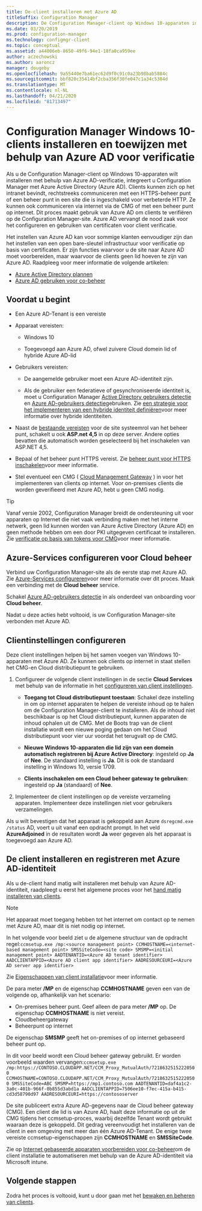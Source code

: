 ```yaml
---
title: De-client installeren met Azure AD
titleSuffix: Configuration Manager
description: De Configuration Manager-client op Windows 10-apparaten installeren en toewijzen met behulp van Azure Active Directory voor verificatie
ms.date: 03/20/2019
ms.prod: configuration-manager
ms.technology: configmgr-client
ms.topic: conceptual
ms.assetid: a44006eb-8650-49f6-94e1-18fa0ca959ee
author: aczechowski
ms.author: aaroncz
manager: dougeby
ms.openlocfilehash: 9a55440e7ba61ec62d9f0c91c0a23b98bab5884c
ms.sourcegitcommit: bbf820c35414bf2cba356f30fe047c1a34c5384d
ms.translationtype: MT
ms.contentlocale: nl-NL
ms.lasthandoff: 04/21/2020
ms.locfileid: "81713497"
---
```

# <a name="install-and-assign-configuration-manager-windows-10-clients-using-azure-ad-for-authentication"></a>Configuration Manager Windows 10-clients installeren en toewijzen met behulp van Azure AD voor verificatie

Als u de Configuration Manager-client op Windows 10-apparaten wilt installeren met behulp van Azure AD-verificatie, integreert u Configuration Manager met Azure Active Directory (Azure AD). Clients kunnen zich op het intranet bevindt, rechtstreeks communiceren met een HTTPS-beheer punt of een beheer punt in een site die is ingeschakeld voor verbeterde HTTP. Ze kunnen ook communiceren via internet via de CMG of met een beheer punt op internet. Dit proces maakt gebruik van Azure AD om clients te verifiëren op de Configuration Manager-site. Azure AD vervangt de nood zaak voor het configureren en gebruiken van certificaten voor client verificatie.

Het instellen van Azure AD kan voor sommige klanten eenvoudiger zijn dan het instellen van een open bare-sleutel infrastructuur voor verificatie op basis van certificaten. Er zijn functies waarvoor u de site naar Azure AD moet voorbereiden, maar waarvoor de clients geen lid hoeven te zijn van Azure AD.<!-- SCCMDocs issue 1259 --> Raadpleeg voor meer informatie de volgende artikelen:

- [Azure Active Directory plannen](../../plan-design/security/plan-for-security.md#bkmk_planazuread)
- [Azure AD gebruiken voor co-beheer](../../../comanage/quickstart-hybrid-aad.md)

## <a name="before-you-begin"></a>Voordat u begint

- Een Azure AD-Tenant is een vereiste  

- Apparaat vereisten:  

  - Windows 10  

  - Toegevoegd aan Azure AD, ofwel zuivere Cloud domein lid of hybride Azure AD-lid  

- Gebruikers vereisten:  

  - De aangemelde gebruiker moet een Azure AD-identiteit zijn.

  - Als de gebruiker een federatieve of gesynchroniseerde identiteit is, moet u Configuration Manager [Active Directory gebruikers detectie](../../servers/deploy/configure/about-discovery-methods.md#bkmk_aboutUser) en [Azure AD-gebruikers detectie](../../servers/deploy/configure/about-discovery-methods.md#azureaddisc)gebruiken. Zie [een strategie voor het implementeren van een hybride identiteit definiëren](https://docs.microsoft.com/azure/active-directory/active-directory-hybrid-identity-design-considerations-identity-adoption-strategy)voor meer informatie over hybride identiteiten.<!--497750-->  

- Naast de [bestaande vereisten](../../plan-design/configs/site-and-site-system-prerequisites.md#bkmk_2012MPpreq) voor de site systeemrol van het beheer punt, schakelt u ook **ASP.net 4,5** in op deze server. Andere opties bevatten die automatisch worden geselecteerd bij het inschakelen van ASP.NET 4,5.  

- Bepaal of het beheer punt HTTPS vereist. Zie [beheer punt voor HTTPS inschakelen](../manage/cmg/certificates-for-cloud-management-gateway.md#bkmk_mphttps)voor meer informatie.  

- Stel eventueel een CMG ( [Cloud Management Gateway](../manage/cmg/plan-cloud-management-gateway.md) ) in voor het implementeren van clients op internet. Voor on-premises clients die worden geverifieerd met Azure AD, hebt u geen CMG nodig.  

> [!TIP]
> Vanaf versie 2002,<!--5686290--> Configuration Manager breidt de ondersteuning uit voor apparaten op Internet die niet vaak verbinding maken met het interne netwerk, geen lid kunnen worden van Azure Active Directory (Azure AD) en geen methode hebben om een door PKI uitgegeven certificaat te installeren. Zie [verificatie op basis van tokens voor CMG](deploy-clients-cmg-token.md)voor meer informatie.

## <a name="configure-azure-services-for-cloud-management"></a>Azure-Services configureren voor Cloud beheer

Verbind uw Configuration Manager-site als de eerste stap met Azure AD. Zie [Azure-Services configureren](../../servers/deploy/configure/azure-services-wizard.md)voor meer informatie over dit proces. Maak een verbinding met de **Cloud beheer** service.

Schakel [Azure AD-gebruikers detectie](../../servers/deploy/configure/configure-discovery-methods.md#azureaadisc) in als onderdeel van onboarding voor **Cloud beheer**.

Nadat u deze acties hebt voltooid, is uw Configuration Manager-site verbonden met Azure AD.

## <a name="configure-client-settings"></a>Clientinstellingen configureren

Deze client instellingen helpen bij het samen voegen van Windows 10-apparaten met Azure AD. Ze kunnen ook clients op internet in staat stellen het CMG-en Cloud distributiepunt te gebruiken.

1. Configureer de volgende client instellingen in de sectie **Cloud Services** met behulp van de informatie in het [configureren van client instellingen](configure-client-settings.md).  

    - **Toegang tot Cloud distributiepunt toestaan**: Schakel deze instelling in om op internet apparaten te helpen de vereiste inhoud op te halen om de Configuration Manager-client te installeren. Als de inhoud niet beschikbaar is op het Cloud distributiepunt, kunnen apparaten de inhoud ophalen uit de CMG. Met de Boots trap van de client installatie wordt een nieuwe poging gedaan om het Cloud distributiepunt voor vier uur voordat het terugvalt op de CMG.<!--495533-->  

    - **Nieuwe Windows 10-apparaten die lid zijn van een domein automatisch registreren bij Azure Active Directory**: ingesteld op **Ja** of **Nee**. De standaard instelling is **Ja**. Dit is ook de standaard instelling in Windows 10, versie 1709.

    - **Clients inschakelen om een Cloud beheer gateway te gebruiken**: ingesteld op **Ja** (standaard) of **Nee**.  

2. Implementeer de client instellingen op de vereiste verzameling apparaten. Implementeer deze instellingen niet voor gebruikers verzamelingen.

Als u wilt bevestigen dat het apparaat is gekoppeld aan Azure `dsregcmd.exe /status` AD, voert u uit vanaf een opdracht prompt. In het veld **AzureAdjoined** in de resultaten wordt **Ja** weer gegeven als het apparaat is toegevoegd aan Azure AD.

## <a name="install-and-register-the-client-using-azure-ad-identity"></a>De client installeren en registreren met Azure AD-identiteit

Als u de-client hand matig wilt installeren met behulp van Azure AD-identiteit, raadpleegt u eerst het algemene proces voor het [hand matig installeren van clients](deploy-clients-to-windows-computers.md#BKMK_Manual).

 > [!Note]  
 > Het apparaat moet toegang hebben tot het internet om contact op te nemen met Azure AD, maar dit is niet nodig op internet.

In het volgende voor beeld ziet u de algemene structuur van de opdracht regel:`ccmsetup.exe /mp:<source management point> CCMHOSTNAME=<internet-based management point> SMSSiteCode=<site code> SMSMP=<initial management point> AADTENANTID=<Azure AD tenant identifier> AADCLIENTAPPID=<Azure AD client app identifier> AADRESOURCEURI=<Azure AD server app identifier>`

Zie [Eigenschappen van client installatie](about-client-installation-properties.md)voor meer informatie.

De para meter **/MP** en de eigenschap **CCMHOSTNAME** geven een van de volgende op, afhankelijk van het scenario:

- On-premises beheer punt. Geef alleen de para meter **/MP** op. De eigenschap **CCMHOSTNAME** is niet vereist.
- Cloudbeheergateway
-  Beheerpunt op internet

De eigenschap **SMSMP** geeft het on-premises of op internet gebaseerd beheer punt op.

In dit voor beeld wordt een Cloud beheer gateway gebruikt. Er worden voorbeeld waarden vervangen:`ccmsetup.exe /mp:https://CONTOSO.CLOUDAPP.NET/CCM_Proxy_MutualAuth/72186325152220500 CCMHOSTNAME=CONTOSO.CLOUDAPP.NET/CCM_Proxy_MutualAuth/72186325152220500 SMSSiteCode=ABC SMSMP=https://mp1.contoso.com AADTENANTID=daf4a1c2-3a0c-401b-966f-0b855d3abd1a AADCLIENTAPPID=7506ee10-f7ec-415a-b415-cd3d58790d97 AADRESOURCEURI=https://contososerver`

De site publiceert extra Azure AD-gegevens naar de Cloud beheer gateway (CMG). Een client die lid is van Azure AD, haalt deze informatie op uit de CMG tijdens het ccmsetup-proces, waarbij dezelfde Tenant wordt gebruikt waaraan deze is gekoppeld. Dit gedrag vereenvoudigt het installeren van de client in een omgeving met meer dan één Azure AD-Tenant. De enige twee vereiste ccmsetup-eigenschappen zijn **CCMHOSTNAME** en **SMSSiteCode**.<!--3607731-->

Zie op [Internet gebaseerde apparaten voorbereiden voor co-beheer](../../../comanage/how-to-prepare-Win10.md#install-the-configuration-manager-client)om de client installatie te automatiseren met behulp van de Azure AD-identiteit via Microsoft intune.

## <a name="next-steps"></a>Volgende stappen

Zodra het proces is voltooid, kunt u door gaan met het [bewaken en beheren van clients](../manage/monitor-clients.md).

